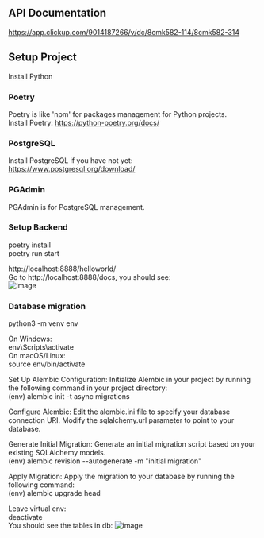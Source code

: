## API Documentation    
https://app.clickup.com/9014187266/v/dc/8cmk582-114/8cmk582-314  



## Setup Project
Install Python  

### Poetry  
Poetry is like 'npm' for packages management for Python projects.  
Install Poetry: https://python-poetry.org/docs/  

### PostgreSQL
Install PostgreSQL if you have not yet: https://www.postgresql.org/download/  

### PGAdmin  
PGAdmin is for PostgreSQL management.  

### Setup Backend
poetry install  
poetry run start  

http://localhost:8888/helloworld/  
Go to http://localhost:8888/docs, you should see:  
![image](https://github.com/ScottsGit/T7CnC-Backend/assets/17536863/221d30d1-0c4f-4ea8-98e1-8168be13444b)  

### Database migration  
python3 -m venv env  

On Windows:  
env\Scripts\activate  
On macOS/Linux:  
source env/bin/activate  

Set Up Alembic Configuration: Initialize Alembic in your project by running the following command in your project directory:  
(env) alembic init -t async migrations  

Configure Alembic: Edit the alembic.ini file to specify your database connection URI. Modify the sqlalchemy.url parameter to point to your database.  

Generate Initial Migration: Generate an initial migration script based on your existing SQLAlchemy models.  
(env) alembic revision --autogenerate -m "initial migration"   

Apply Migration: Apply the migration to your database by running the following command:  
(env) alembic upgrade head  

Leave virtual env:  
deactivate  
You should see the tables in db:
![image](https://github.com/ScottsGit/T7CnC-Backend/assets/17536863/e4b79a89-7b47-4809-9a70-16b4b92aeed2)


